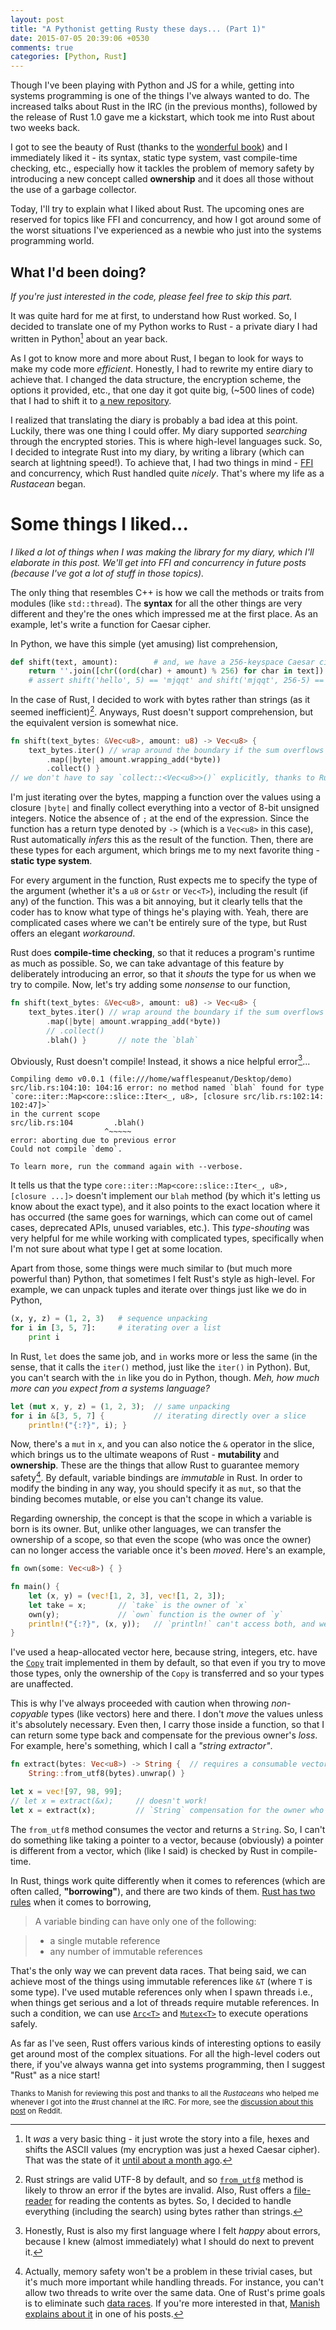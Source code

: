 ```yaml
---
layout: post
title: "A Pythonist getting Rusty these days... (Part 1)"
date: 2015-07-05 20:39:06 +0530
comments: true
categories: [Python, Rust]
---
```


Though I've been playing with Python and JS for a while, getting into systems programming is one of the things I've always wanted to do. The increased talks about Rust in the IRC (in the previous months), followed by the release of Rust 1.0 gave me a kickstart, which took me into Rust about two weeks back.

I got to see the beauty of Rust (thanks to the [wonderful book](http://doc.rust-lang.org/book/)) and I immediately liked it - its syntax, static type system, vast compile-time checking, etc., especially how it tackles the problem of memory safety by introducing a new concept called **ownership** and it does all those without the use of a garbage collector.

Today, I'll try to explain what I liked about Rust. The upcoming ones are reserved for topics like FFI and concurrency, and how I got around some of the worst situations I've experienced as a newbie who just into the systems programming world.

<!-- more -->

## What I'd been doing?

*If you're just interested in the code, please feel free to skip this part.*

It was quite hard for me at first, to understand how Rust worked. So, I decided to translate one of my Python works to Rust - a private diary I had written in Python[^1] about an year back.

As I got to know more and more about Rust, I began to look for ways to make my code more *efficient*. Honestly, I had to rewrite my entire diary to achieve that. I changed the data structure, the encryption scheme, the options it provided, etc., that one day it got quite big, (~500 lines of code) that I had to shift it to [a new repository](https://github.com/Wafflespeanut/biographer).

I realized that translating the diary is probably a bad idea at this point. Luckily, there was one thing I could offer. My diary supported *searching* through the encrypted stories. This is where high-level languages suck. So, I decided to integrate Rust into my diary, by writing a library (which can search at lightning speed!). To achieve that, I had two things in mind - [FFI](http://en.wikipedia.org/wiki/Foreign_function_interface) and concurrency, which Rust handled quite *nicely*. That's where my life as a *Rustacean* began.

# Some things I liked...

*I liked a lot of things when I was making the library for my diary, which I'll elaborate in this post. We'll get into FFI and concurrency in future posts (because I've got a lot of stuff in those topics).*

The only thing that resembles C++ is how we call the methods or traits from modules (like `std::thread`). The **syntax** for all the other things are very different and they're the ones which impressed me at the first place. As an example, let's write a function for Caesar cipher.

In Python, we have this simple (yet amusing) list comprehension,

``` python
def shift(text, amount):        # and, we have a 256-keyspace Caesar cipher
    return ''.join([chr((ord(char) + amount) % 256) for char in text])
    # assert shift('hello', 5) == 'mjqqt' and shift('mjqqt', 256-5) == 'hello'
```

In the case of Rust, I decided to work with bytes rather than strings (as it seemed inefficient)[^2]. Anyways, Rust doesn't support comprehension, but the equivalent version is somewhat nice.

``` rust
fn shift(text_bytes: &Vec<u8>, amount: u8) -> Vec<u8> {
    text_bytes.iter() // wrap around the boundary if the sum overflows
        .map(|byte| amount.wrapping_add(*byte))
        .collect() }
// we don't have to say `collect::<Vec<u8>>()` explicitly, thanks to Rust's type inference
```

I'm just iterating over the bytes, mapping a function over the values using a closure `|byte|` and finally collect everything into a vector of 8-bit unsigned integers. Notice the absence of `;` at the end of the expression. Since the function has a return type denoted by `->` (which is a `Vec<u8>` in this case), Rust automatically *infers* this as the result of the function. Then, there are these types for each argument, which brings me to my next favorite thing - **static type system**.

For every argument in the function, Rust expects me to specify the type of the argument (whether it's a `u8` or `&str` or `Vec<T>`), including the result (if any) of the function. This was a bit annoying, but it clearly tells that the coder has to know what type of things he's playing with. Yeah, there are complicated cases where we can't be entirely sure of the type, but Rust offers an elegant *workaround*.

Rust does **compile-time checking**, so that it reduces a program's runtime as much as possible. So, we can take advantage of this feature by deliberately introducing an error, so that it *shouts* the type for us when we try to  compile. Now, let's try adding some *nonsense* to our function,

``` rust
fn shift(text_bytes: &Vec<u8>, amount: u8) -> Vec<u8> {
    text_bytes.iter() // wrap around the boundary if the sum overflows
        .map(|byte| amount.wrapping_add(*byte))
        // .collect()
        .blah() }       // note the `blah`
```

Obviously, Rust doesn't compile! Instead, it shows a nice helpful error[^3]...

```
Compiling demo v0.0.1 (file:///home/wafflespeanut/Desktop/demo)
src/lib.rs:104:10: 104:16 error: no method named `blah` found for type
`core::iter::Map<core::slice::Iter<_, u8>, [closure src/lib.rs:102:14: 102:47]>`
in the current scope
src/lib.rs:104         .blah()
                     ^~~~~~
error: aborting due to previous error
Could not compile `demo`.

To learn more, run the command again with --verbose.
```

It tells us that the type `core::iter::Map<core::slice::Iter<_, u8>, [closure ...]>` doesn't implement our `blah` method (by which it's letting us know about the exact type), and it also points to the exact location where it has occurred (the same goes for warnings, which can come out of camel cases, deprecated APIs, unused variables, etc.). This *type-shouting* was very helpful for me while working with complicated types, specifically when I'm not sure about what type I get at some location.

Apart from those, some things were much similar to (but much more powerful than) Python, that sometimes I felt Rust's style as high-level. For example, we can unpack tuples and iterate over things just like we do in Python,

``` python
(x, y, z) = (1, 2, 3)   # sequence unpacking
for i in [3, 5, 7]:     # iterating over a list
    print i
```

In Rust, `let` does the same job, and `in` works more or less the same (in the sense, that it calls the `iter()` method, just like the `iter()` in Python). But, you can't search with the `in` like you do in Python, though. *Meh, how much more can you expect from a systems language?*

``` rust
let (mut x, y, z) = (1, 2, 3);  // same unpacking
for i in &[3, 5, 7] {           // iterating directly over a slice
    println!("{:?}", i); }
```

Now, there's a `mut` in `x`, and you can also notice the `&` operator in the slice, which brings us to the ultimate weapons of Rust - **mutability** and **ownership**. These are the things that allow Rust to guarantee memory safety[^4]. By default, variable bindings are *immutable* in Rust. In order to modify the binding in any way, you should specify it as `mut`, so that the binding becomes mutable, or else you can't change its value.

Regarding ownership, the concept is that the scope in which a variable is born is its owner. But, unlike other languages, we can transfer the ownership of a scope, so that even the scope (who was once the owner) can no longer access the variable once it's been *moved*. Here's an example,

``` rust
fn own(some: Vec<u8>) { }

fn main() {
    let (x, y) = (vec![1, 2, 3], vec![1, 2, 3]);
    let take = x;       // `take` is the owner of `x`
    own(y);             // `own` function is the owner of `y`
    println!("{:?}", (x, y));   // `println!` can't access both, and we get an error
}
```

I've used a heap-allocated vector here, because string, integers, etc. have the [`Copy`](https://doc.rust-lang.org/std/marker/trait.Copy.html) trait implemented in them by default, so that even if you try to move those types, only the ownership of the `Copy` is transferred and so your types are unaffected.

This is why I've always proceeded with caution when throwing *non-copyable* types (like vectors) here and there. I don't *move* the values unless it's absolutely necessary. Even then, I carry those inside a function, so that I can return some type back and compensate for the previous owner's *loss*. For example, here's something, which I call a *"string extractor"*.

``` rust
fn extract(bytes: Vec<u8>) -> String {  // requires a consumable vector, not a reference!
    String::from_utf8(bytes).unwrap() }

let x = vec![97, 98, 99];
// let x = extract(&x);     // doesn't work!
let x = extract(x);         // `String` compensation for the owner who once owned a vector
```

The `from_utf8` method consumes the vector and returns a `String`. So, I can't do something like taking a pointer to a vector, because (obviously) a pointer is different from a vector, which (like I said) is checked by Rust in compile-time.

In Rust, things work quite differently when it comes to references (which are often called, **"borrowing"**), and there are two kinds of them. [Rust has two rules](http://doc.rust-lang.org/book/references-and-borrowing.html#the-rules) when it comes to borrowing,

> A variable binding can have only one of the following:

> - a single mutable reference
> - any number of immutable references

That's the only way we can prevent data races. That being said, we can achieve most of the things using immutable references like `&T` (where `T` is some type). I've used mutable references only when I spawn threads i.e., when things get serious and a lot of threads require mutable references. In such a condition, we can use [`Arc<T>`](https://doc.rust-lang.org/std/sync/struct.Arc.html) and [`Mutex<T>`](https://doc.rust-lang.org/std/sync/struct.Mutex.html) to execute operations safely.

As far as I've seen, Rust offers various kinds of interesting options to easily get around most of the complex situations. For all the high-level coders out there, if you've always wanna get into systems programming, then I suggest "Rust" as a nice start!

<small>Thanks to Manish for reviewing this post and thanks to all the *Rustaceans* who helped me whenever I got into the #rust channel at the IRC. For more, see the [discussion about this post](https://www.reddit.com/r/rust/comments/3c7r1l/a_pythonist_getting_rusty_these_days/) on Reddit.</small>

[^1]: It *was* a very basic thing - it just wrote the story into a file, hexes and shifts the ASCII values (my encryption was just a hexed Caesar cipher). That was the state of it [until about a month ago](https://github.com/Wafflespeanut/scripts/blob/8850c831c10955b5c32d2710abfbfef916031792/Memorandum/Diary.py).

[^2]: Rust strings are valid UTF-8 by default, and so [`from_utf8`](https://doc.rust-lang.org/std/string/struct.String.html#method.from_utf8) method is likely to throw an error if the bytes are invalid. Also, Rust offers a [file-reader](https://doc.rust-lang.org/std/io/trait.Read.html) for reading the contents as bytes. So, I decided to handle everything (including the search) using bytes rather than strings.

[^3]: Honestly, Rust is also my first language where I felt *happy* about errors, because I knew (almost immediately) what I should do next to prevent it.

[^4]: Actually, memory safety won't be a problem in these trivial cases, but it's much more important while handling threads. For instance, you can't allow two threads to write over the same data. One of Rust's prime goals is to eliminate such [data races](https://en.wikipedia.org/wiki/Race_condition). If you're more interested in that, [Manish explains about it](http://manishearth.github.io/blog/2015/05/30/how-rust-achieves-thread-safety/) in one of his posts.
